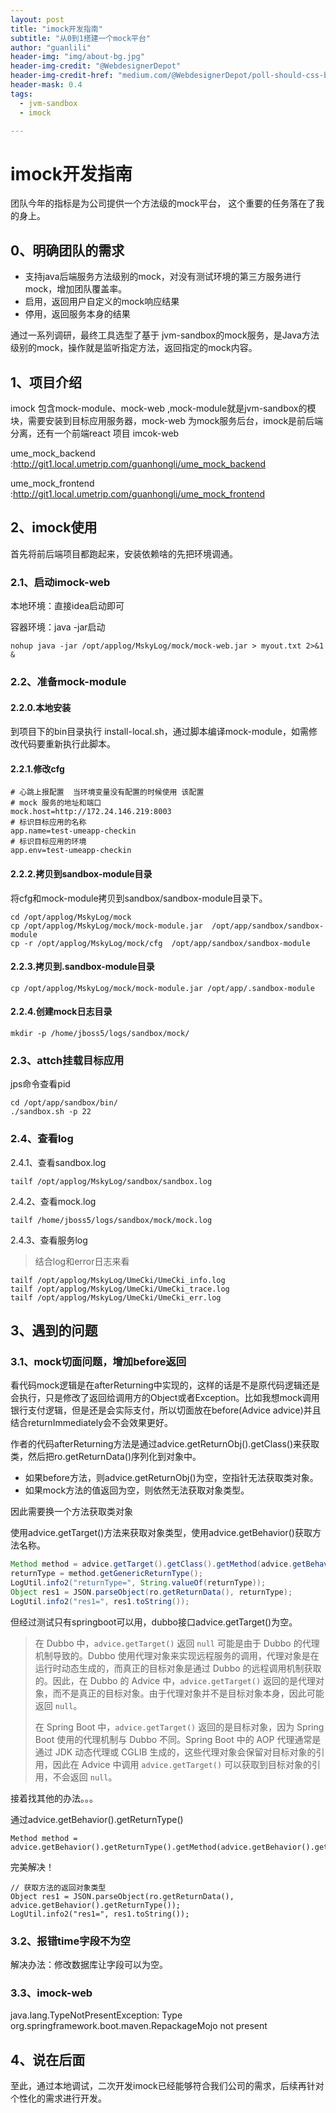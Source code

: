 ```yaml
---
layout: post
title: "imock开发指南"
subtitle: "从0到1搭建一个mock平台"
author: "guanlili"
header-img: "img/about-bg.jpg"
header-img-credit: "@WebdesignerDepot"
header-img-credit-href: "medium.com/@WebdesignerDepot/poll-should-css-become-more-like-a-programming-language-c74eb26a4270"
header-mask: 0.4
tags:
  - jvm-sandbox
  - imock

---
```


# imock开发指南

团队今年的指标是为公司提供一个方法级的mock平台， 这个重要的任务落在了我的身上。

## 0、明确团队的需求

- 支持java后端服务方法级别的mock，对没有测试环境的第三方服务进行mock，增加团队覆盖率。
- 启用，返回用户自定义的mock响应结果
- 停用，返回服务本身的结果

通过一系列调研，最终工具选型了基于 jvm-sandbox的mock服务，是Java方法级别的mock，操作就是监听指定方法，返回指定的mock内容。

## 1、项目介绍

imock 包含mock-module、mock-web ,mock-module就是jvm-sandbox的模块，需要安装到目标应用服务器，mock-web 为mock服务后台，imock是前后端分离，还有一个前端react 项目 imcok-web

ume_mock_backend :http://git1.local.umetrip.com/guanhongli/ume_mock_backend

ume_mock_frontend :http://git1.local.umetrip.com/guanhongli/ume_mock_frontend

## 2、imock使用

首先将前后端项目都跑起来，安装依赖啥的先把环境调通。

### 2.1、启动imock-web

本地环境：直接idea启动即可

容器环境：java -jar启动

```
nohup java -jar /opt/applog/MskyLog/mock/mock-web.jar > myout.txt 2>&1 &
```

### 2.2、准备mock-module

#### 2.2.0.本地安装

到项目下的bin目录执行  install-local.sh，通过脚本编译mock-module，如需修改代码要重新执行此脚本。

#### 2.2.1.修改cfg 

```
# 心跳上报配置  当环境变量没有配置的时候使用 该配置
# mock 服务的地址和端口
mock.host=http://172.24.146.219:8003
# 标识目标应用的名称
app.name=test-umeapp-checkin
# 标识目标应用的环境
app.env=test-umeapp-checkin
```

#### 2.2.2.拷贝到sandbox-module目录

将cfg和mock-module拷贝到sandbox/sandbox-module目录下。

```
cd /opt/applog/MskyLog/mock
cp /opt/applog/MskyLog/mock/mock-module.jar  /opt/app/sandbox/sandbox-module
cp -r /opt/applog/MskyLog/mock/cfg  /opt/app/sandbox/sandbox-module
```

#### 2.2.3.拷贝到.sandbox-module目录

```
cp /opt/applog/MskyLog/mock/mock-module.jar /opt/app/.sandbox-module
```

#### 2.2.4.创建mock日志目录

```
mkdir -p /home/jboss5/logs/sandbox/mock/
```

### 2.3、attch挂载目标应用

jps命令查看pid

```
cd /opt/app/sandbox/bin/
./sandbox.sh -p 22
```

### 2.4、查看log

2.4.1、查看sandbox.log

```
tailf /opt/applog/MskyLog/sandbox/sandbox.log
```

2.4.2、查看mock.log

```
tailf /home/jboss5/logs/sandbox/mock/mock.log
```

2.4.3、查看服务log

> 结合log和error日志来看

```
tailf /opt/applog/MskyLog/UmeCki/UmeCki_info.log
tailf /opt/applog/MskyLog/UmeCki/UmeCki_trace.log
tailf /opt/applog/MskyLog/UmeCki/UmeCki_err.log
```

## 3、遇到的问题

### 3.1、mock切面问题，增加before返回

看代码mock逻辑是在afterReturning中实现的，这样的话是不是原代码逻辑还是会执行，只是修改了返回给调用方的Object或者Exception。比如我想mock调用银行支付逻辑，但是还是会实际支付，所以切面放在before(Advice advice)并且结合returnImmediately会不会效果更好。

作者的代码afterReturning方法是通过advice.getReturnObj().getClass()来获取类，然后把ro.getReturnData()序列化到对象中。

- 如果before方法，则advice.getReturnObj()为空，空指针无法获取类对象。
- 如果mock方法的值返回为空，则依然无法获取对象类型。

因此需要换一个方法获取类对象

使用advice.getTarget()方法来获取对象类型，使用advice.getBehavior()获取方法名称。

```java
Method method = advice.getTarget().getClass().getMethod(advice.getBehavior().getName());
returnType = method.getGenericReturnType();
LogUtil.info2("returnType=", String.valueOf(returnType));
Object res1 = JSON.parseObject(ro.getReturnData(), returnType);
LogUtil.info2("res1=", res1.toString());
```

但经过测试只有springboot可以用，dubbo接口advice.getTarget()为空。

> 在 Dubbo 中，`advice.getTarget()` 返回 `null` 可能是由于 Dubbo 的代理机制导致的。Dubbo 使用代理对象来实现远程服务的调用，代理对象是在运行时动态生成的，而真正的目标对象是通过 Dubbo 的远程调用机制获取的。因此，在 Dubbo 的 Advice 中，`advice.getTarget()` 返回的是代理对象，而不是真正的目标对象。由于代理对象并不是目标对象本身，因此可能返回 `null`。
>
> 在 Spring Boot 中，`advice.getTarget()` 返回的是目标对象，因为 Spring Boot 使用的代理机制与 Dubbo 不同。Spring Boot 中的 AOP 代理通常是通过 JDK 动态代理或 CGLIB 生成的，这些代理对象会保留对目标对象的引用，因此在 Advice 中调用 `advice.getTarget()` 可以获取到目标对象的引用，不会返回 `null`。

接着找其他的办法。。。

通过advice.getBehavior().getReturnType()

```
Method method = advice.getBehavior().getReturnType().getMethod(advice.getBehavior().getName());
```

完美解决！

```
// 获取方法的返回对象类型
Object res1 = JSON.parseObject(ro.getReturnData(), advice.getBehavior().getReturnType());
LogUtil.info2("res1=", res1.toString());
```

### 3.2、报错time字段不为空

解决办法：修改数据库让字段可以为空。

### 3.3、imock-web

java.lang.TypeNotPresentException: Type org.springframework.boot.maven.RepackageMojo not present

## 4、说在后面

至此，通过本地调试，二次开发imock已经能够符合我们公司的需求，后续再针对个性化的需求进行开发。

